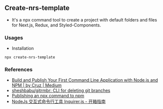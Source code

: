 ## Create-nrs-template
* It's a npx command tool to create a project with default folders and files for Next.js, Redux, and Styled-Components.

### Usages
* Installation
```
npx create-nrs-template
```

### References
* [Build and Publish Your First Command Line Application with Node.js and NPM | by Cruz | Medium](https://medium.com/@cruzw/build-and-publish-your-first-command-line-application-with-npm-6192f4044779)
* [sheshbabu/gitrmbr: CLI for deleting git branches](https://github.com/sheshbabu/gitrmbr)
* [Publishing an npx command to npm](http://www.sheshbabu.com/posts/publishing-npx-command-to-npm/)
* [NodeJs 交互式命令行工具 Inquirer.js - 开箱指南](https://juejin.cn/post/6844903480700698638)
